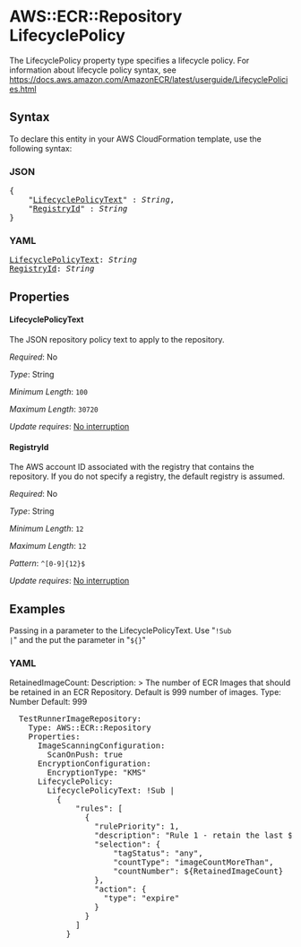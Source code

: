 # AWS::ECR::Repository LifecyclePolicy

The LifecyclePolicy property type specifies a lifecycle policy. For information about lifecycle policy syntax, see https://docs.aws.amazon.com/AmazonECR/latest/userguide/LifecyclePolicies.html

## Syntax

To declare this entity in your AWS CloudFormation template, use the following syntax:

### JSON

<pre>
{
    "<a href="#lifecyclepolicytext" title="LifecyclePolicyText">LifecyclePolicyText</a>" : <i>String</i>,
    "<a href="#registryid" title="RegistryId">RegistryId</a>" : <i>String</i>
}
</pre>

### YAML

<pre>
<a href="#lifecyclepolicytext" title="LifecyclePolicyText">LifecyclePolicyText</a>: <i>String</i>
<a href="#registryid" title="RegistryId">RegistryId</a>: <i>String</i>
</pre>

## Properties

#### LifecyclePolicyText

The JSON repository policy text to apply to the repository.

_Required_: No

_Type_: String

_Minimum Length_: <code>100</code>

_Maximum Length_: <code>30720</code>

_Update requires_: [No interruption](https://docs.aws.amazon.com/AWSCloudFormation/latest/UserGuide/using-cfn-updating-stacks-update-behaviors.html#update-no-interrupt)

#### RegistryId

The AWS account ID associated with the registry that contains the repository. If you do not specify a registry, the default registry is assumed. 

_Required_: No

_Type_: String

_Minimum Length_: <code>12</code>

_Maximum Length_: <code>12</code>

_Pattern_: <code>^[0-9]{12}$</code>

_Update requires_: [No interruption](https://docs.aws.amazon.com/AWSCloudFormation/latest/UserGuide/using-cfn-updating-stacks-update-behaviors.html#update-no-interrupt)

## Examples

Passing in a parameter to the LifecyclePolicyText. 
Use "<code>!Sub |</code>" and the put the parameter in "<code>${}</code>"

### YAML
RetainedImageCount:
    Description: >
        The number of ECR Images that should be retained in an ECR Repository.
        Default is 999 number of images.
    Type: Number
    Default: 999
 
<pre>
  TestRunnerImageRepository:
    Type: AWS::ECR::Repository
    Properties:
      ImageScanningConfiguration:
        ScanOnPush: true
      EncryptionConfiguration:
        EncryptionType: "KMS"
      LifecyclePolicy:
        LifecyclePolicyText: !Sub |
          {
              "rules": [
                {
                  "rulePriority": 1,
                  "description": "Rule 1 - retain the last ${RetainedImageCount} of images",
                  "selection": {
                      "tagStatus": "any",
                      "countType": "imageCountMoreThan",
                      "countNumber": ${RetainedImageCount}
                  },
                  "action": {
                    "type": "expire"
                  }
                }
              ]
            }
</pre>
